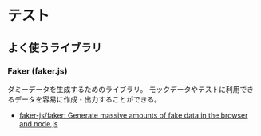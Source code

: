 # テスト

## よく使うライブラリ

### Faker (faker.js)

ダミーデータを生成するためのライブラリ。
モックデータやテストに利用できるデータを容易に作成・出力することができる。

- [faker-js/faker: Generate massive amounts of fake data in the browser and node.js](https://github.com/faker-js/faker)
